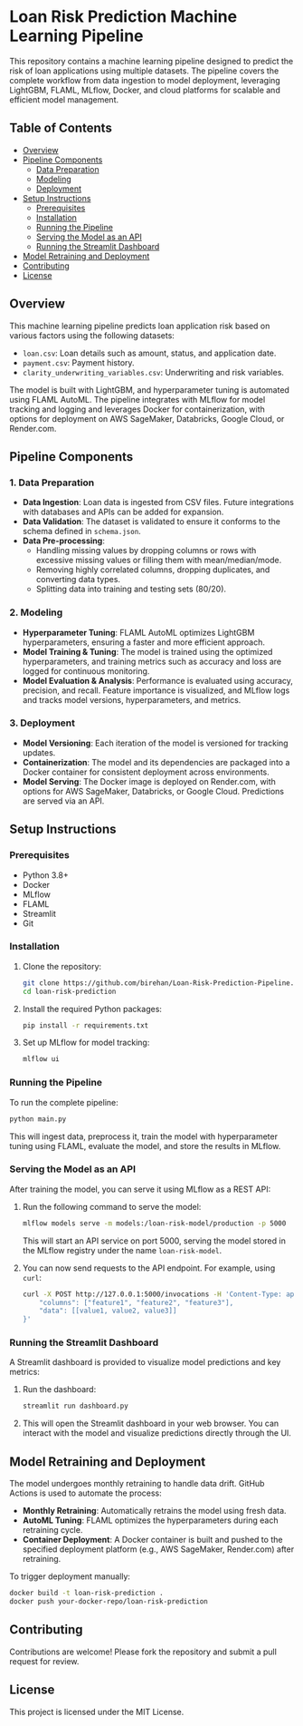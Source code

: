 # Loan Risk Prediction Machine Learning Pipeline

This repository contains a machine learning pipeline designed to predict the risk of loan applications using multiple datasets. The pipeline covers the complete workflow from data ingestion to model deployment, leveraging LightGBM, FLAML, MLflow, Docker, and cloud platforms for scalable and efficient model management.

## Table of Contents
- [Overview](#overview)
- [Pipeline Components](#pipeline-components)
  - [Data Preparation](#data-preparation)
  - [Modeling](#modeling)
  - [Deployment](#deployment)
- [Setup Instructions](#setup-instructions)
  - [Prerequisites](#prerequisites)
  - [Installation](#installation)
  - [Running the Pipeline](#running-the-pipeline)
  - [Serving the Model as an API](#serving-the-model-as-an-api)
  - [Running the Streamlit Dashboard](#running-the-streamlit-dashboard)
- [Model Retraining and Deployment](#model-retraining-and-deployment)
- [Contributing](#contributing)
- [License](#license)

## Overview
This machine learning pipeline predicts loan application risk based on various factors using the following datasets:
- `loan.csv`: Loan details such as amount, status, and application date.
- `payment.csv`: Payment history.
- `clarity_underwriting_variables.csv`: Underwriting and risk variables.

The model is built with LightGBM, and hyperparameter tuning is automated using FLAML AutoML. The pipeline integrates with MLflow for model tracking and logging and leverages Docker for containerization, with options for deployment on AWS SageMaker, Databricks, Google Cloud, or Render.com.

## Pipeline Components

### 1. Data Preparation
- **Data Ingestion**: Loan data is ingested from CSV files. Future integrations with databases and APIs can be added for expansion.
- **Data Validation**: The dataset is validated to ensure it conforms to the schema defined in `schema.json`.
- **Data Pre-processing**:
  - Handling missing values by dropping columns or rows with excessive missing values or filling them with mean/median/mode.
  - Removing highly correlated columns, dropping duplicates, and converting data types.
  - Splitting data into training and testing sets (80/20).

### 2. Modeling
- **Hyperparameter Tuning**: FLAML AutoML optimizes LightGBM hyperparameters, ensuring a faster and more efficient approach.
- **Model Training & Tuning**: The model is trained using the optimized hyperparameters, and training metrics such as accuracy and loss are logged for continuous monitoring.
- **Model Evaluation & Analysis**: Performance is evaluated using accuracy, precision, and recall. Feature importance is visualized, and MLflow logs and tracks model versions, hyperparameters, and metrics.

### 3. Deployment
- **Model Versioning**: Each iteration of the model is versioned for tracking updates.
- **Containerization**: The model and its dependencies are packaged into a Docker container for consistent deployment across environments.
- **Model Serving**: The Docker image is deployed on Render.com, with options for AWS SageMaker, Databricks, or Google Cloud. Predictions are served via an API.

## Setup Instructions

### Prerequisites
- Python 3.8+
- Docker
- MLflow
- FLAML
- Streamlit
- Git

### Installation
1. Clone the repository:
   ```bash
   git clone https://github.com/birehan/Loan-Risk-Prediction-Pipeline.git
   cd loan-risk-prediction
   ```

2. Install the required Python packages:
   ```bash
   pip install -r requirements.txt
   ```

3. Set up MLflow for model tracking:
   ```bash
   mlflow ui
   ```

### Running the Pipeline
To run the complete pipeline:
```bash
python main.py
```

This will ingest data, preprocess it, train the model with hyperparameter tuning using FLAML, evaluate the model, and store the results in MLflow.

### Serving the Model as an API
After training the model, you can serve it using MLflow as a REST API:
1. Run the following command to serve the model:
   ```bash
   mlflow models serve -m models:/loan-risk-model/production -p 5000
   ```
   This will start an API service on port 5000, serving the model stored in the MLflow registry under the name `loan-risk-model`.

2. You can now send requests to the API endpoint. For example, using `curl`:
   ```bash
   curl -X POST http://127.0.0.1:5000/invocations -H 'Content-Type: application/json' -d '{
       "columns": ["feature1", "feature2", "feature3"],
       "data": [[value1, value2, value3]]
   }'
   ```

### Running the Streamlit Dashboard
A Streamlit dashboard is provided to visualize model predictions and key metrics:
1. Run the dashboard:
   ```bash
   streamlit run dashboard.py
   ```

2. This will open the Streamlit dashboard in your web browser. You can interact with the model and visualize predictions directly through the UI.

## Model Retraining and Deployment
The model undergoes monthly retraining to handle data drift. GitHub Actions is used to automate the process:
- **Monthly Retraining**: Automatically retrains the model using fresh data.
- **AutoML Tuning**: FLAML optimizes the hyperparameters during each retraining cycle.
- **Container Deployment**: A Docker container is built and pushed to the specified deployment platform (e.g., AWS SageMaker, Render.com) after retraining.

To trigger deployment manually:
```bash
docker build -t loan-risk-prediction .
docker push your-docker-repo/loan-risk-prediction
```

## Contributing
Contributions are welcome! Please fork the repository and submit a pull request for review.

## License
This project is licensed under the MIT License.